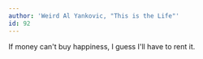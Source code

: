 ```yaml
---
author: 'Weird Al Yankovic, "This is the Life"'
id: 92
---
```


If money can't buy happiness, I guess I'll have to rent it.